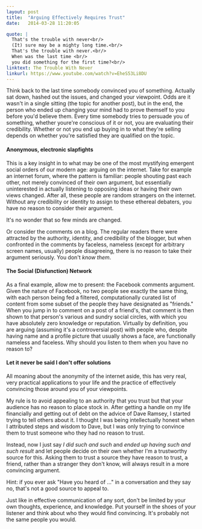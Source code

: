 ```yaml
---
layout: post
title:  "Arguing Effectively Requires Trust"
date:   2014-03-28 11:20:05

quote: | 
  That's the trouble with never<br/>
  (It) sure may be a mighty long time.<br/>
  That's the trouble with never.<br/>
  When was the last time <br/>
  you did something for the first time?<br/>
linktext: The Trouble With Never
linkurl: https://www.youtube.com/watch?v=EheS53Li8DU
---
```


Think back to the last time somebody convinced you of something. Actually sat down, hashed out the issues, and changed your viewpoint. Odds are it wasn't in a single sitting (the topic for another post), but in the end, the person who ended up changing your mind had to prove themself to you before you'd believe them. Every time somebody tries to persuade you of something, whether youre're conscious of it or not, you are evaluating their credibility. Whether or not you end up buying in to what they're selling depends on whether you're satisfied they are qualified on the topic.

<h4>Anonymous, electronic slapfights</h4>

This is a key insight in to what may be one of the most mystifying emergent social orders of our modern age: arguing on the internet. Take for example an internet forum, where the pattern is familiar: people shouting past each other, not merely convinced of their own argument, but essentially uninterested in actually listening to opposing ideas or having their own views changed. After all, these people are random strangers on the internet. Without any credibility or identity to assign to these ethereal debaters, you have no reason to consider their argument. 

It's no wonder that so few minds are changed. 

Or consider the comments on a blog. The regular readers there were attracted by the authority, identity, and credibility of the blogger, but when confronted in the comments by faceless, nameless (except for arbitrary screen names, usually) people disagreeing, there is no reason to take their argument seriously. You don't *know them*.

<h4>The Social (Disfunction) Network</h4>

As a final example, allow me to present: the Facebook comments argument. Given the nature of Facebook, no two people see exactly the same thing, with each person being fed a filtered, computationally curated list of content from some subset of the people they have designated as "friends." When you jump in to comment on a post of a friend's, that comment is then shown to that person's various and sundry social circles, with which you have absolutely zero knowledge or reputation. Virtually by definition, you are arguing (assuming it's a controversial post) with people who, despite having name and a profile picture that usually shows a face, are functionally nameless and faceless. Why should you listen to them when you have no reason to?

<h4>Let it never be said I don't offer solutions</h4>

All moaning about the anonymity of the internet aside, this has very real, very practical applications to your life and the practice of effectively convincing those around you of your viewpoints. 

My rule is to avoid appealing to an authority that you trust but that your audience has no reason to place stock in. After getting a handle on my life financially and getting out of debt on the advice of Dave Ramsey, I started trying to tell others about it. I thought I was being intellectually honest when I attributed steps and wisdom to Dave, but I was only trying to convince them to trust someone who they had no reason to trust. 

Instead, now I just say *I did such and such* and *ended up having such and such result* and let people decide on their own whether I'm a trustworthy source for this. Asking them to trust a source they have reason to trust, a friend, rather than a stranger they don't know, will always result in a more convincing argument.

Hint: if you ever ask "Have you heard of ..." in a conversation and they say no, that's not a good source to appeal to.

Just like in effective communication of any sort, don't be limited by your own thoughts, experience, and knowledge. Put yourself in the shoes of your listener and think about who they would find convincing. It's probably not the same people you would.